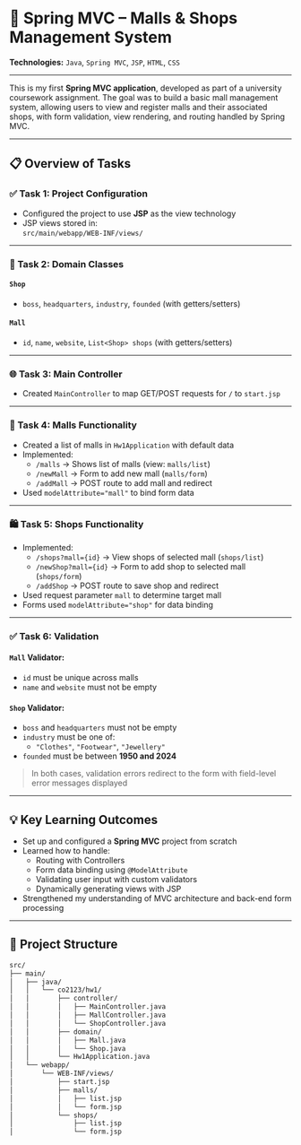 # 🏬 Spring MVC – Malls & Shops Management System

**Technologies:** `Java`, `Spring MVC`, `JSP`, `HTML`, `CSS`

---

This is my first **Spring MVC application**, developed as part of a university coursework assignment. The goal was to build a basic mall management system, allowing users to view and register malls and their associated shops, with form validation, view rendering, and routing handled by Spring MVC.

---

## 📋 Overview of Tasks

### ✅ Task 1: Project Configuration
- Configured the project to use **JSP** as the view technology
- JSP views stored in:  
  `src/main/webapp/WEB-INF/views/`

---

### 🧱 Task 2: Domain Classes
#### `Shop`
- `boss`, `headquarters`, `industry`, `founded` (with getters/setters)

#### `Mall`
- `id`, `name`, `website`, `List<Shop> shops` (with getters/setters)

---

### 🌐 Task 3: Main Controller
- Created `MainController` to map GET/POST requests for `/` to `start.jsp`

---

### 🏢 Task 4: Malls Functionality
- Created a list of malls in `Hw1Application` with default data
- Implemented:
  - `/malls` → Shows list of malls (view: `malls/list`)
  - `/newMall` → Form to add new mall (`malls/form`)
  - `/addMall` → POST route to add mall and redirect
- Used `modelAttribute="mall"` to bind form data

---

### 🛍️ Task 5: Shops Functionality
- Implemented:
  - `/shops?mall={id}` → View shops of selected mall (`shops/list`)
  - `/newShop?mall={id}` → Form to add shop to selected mall (`shops/form`)
  - `/addShop` → POST route to save shop and redirect
- Used request parameter `mall` to determine target mall
- Forms used `modelAttribute="shop"` for data binding

---

### ✅ Task 6: Validation

#### `Mall` Validator:
- `id` must be unique across malls
- `name` and `website` must not be empty

#### `Shop` Validator:
- `boss` and `headquarters` must not be empty
- `industry` must be one of:
  - `"Clothes"`, `"Footwear"`, `"Jewellery"`
- `founded` must be between **1950 and 2024**

> In both cases, validation errors redirect to the form with field-level error messages displayed

---

## 💡 Key Learning Outcomes

- Set up and configured a **Spring MVC** project from scratch
- Learned how to handle:
  - Routing with Controllers
  - Form data binding using `@ModelAttribute`
  - Validating user input with custom validators
  - Dynamically generating views with JSP
- Strengthened my understanding of MVC architecture and back-end form processing

---

## 📁 Project Structure

```bash
src/
├── main/
│   ├── java/
│   │   └── co2123/hw1/
│   │       ├── controller/
│   │       │   ├── MainController.java
│   │       │   ├── MallController.java
│   │       │   └── ShopController.java
│   │       ├── domain/
│   │       │   ├── Mall.java
│   │       │   └── Shop.java
│   │       └── Hw1Application.java
│   └── webapp/
│       └── WEB-INF/views/
│           ├── start.jsp
│           ├── malls/
│           │   ├── list.jsp
│           │   └── form.jsp
│           └── shops/
│               ├── list.jsp
│               └── form.jsp

